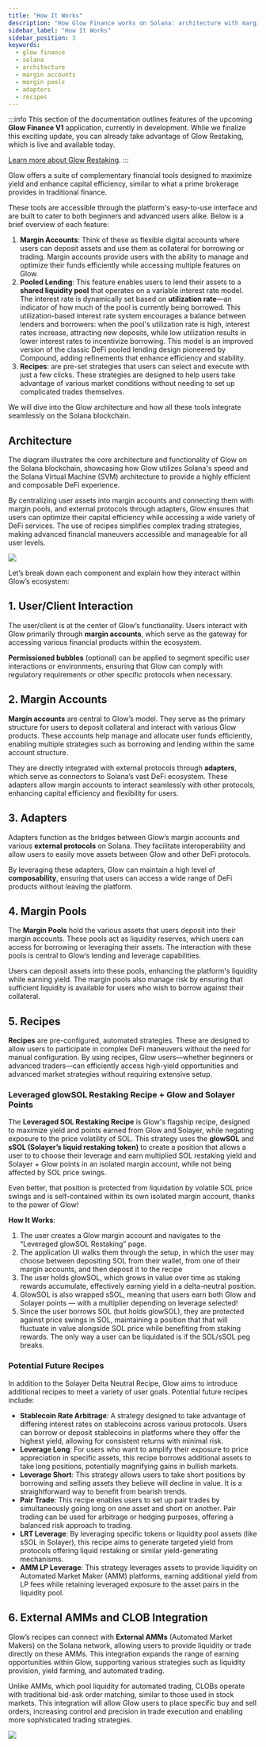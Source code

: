 ```yaml
---
title: "How It Works"
description: "How Glow Finance works on Solana: architecture with margin accounts, margin pools, adapters, and recipes."
sidebar_label: "How It Works"
sidebar_position: 3
keywords:
  - glow finance
  - solana
  - architecture
  - margin accounts
  - margin pools
  - adapters
  - recipes
---
```


:::info
This section of the documentation outlines features of the upcoming **Glow Finance V1** application, currently in development. While we finalize this exciting update, you can already take advantage of Glow Restaking, which is live and available today.

[Learn more about Glow Restaking](../02-LRT/overview.md).
:::

Glow offers a suite of complementary financial tools designed to maximize yield and enhance capital efficiency, similar to what a prime brokerage provides in traditional finance.

These tools are accessible through the platform's easy-to-use interface and are built to cater to both beginners and advanced users alike. Below is a brief overview of each feature:

1. **Margin Accounts**: Think of these as flexible digital accounts where users can deposit assets and use them as collateral for borrowing or trading. Margin accounts provide users with the ability to manage and optimize their funds efficiently while accessing multiple features on Glow.
2. **Pooled Lending**: This feature enables users to lend their assets to a **shared liquidity pool** that operates on a variable interest rate model. The interest rate is dynamically set based on **utilization rate**—an indicator of how much of the pool is currently being borrowed. This utilization-based interest rate system encourages a balance between lenders and borrowers: when the pool's utilization rate is high, interest rates increase, attracting new deposits, while low utilization results in lower interest rates to incentivize borrowing. This model is an improved version of the classic DeFi pooled lending design pioneered by Compound, adding refinements that enhance efficiency and stability.
3. **Recipes**: are pre-set strategies that users can select and execute with just a few clicks. These strategies are designed to help users take advantage of various market conditions without needing to set up complicated trades themselves.

We will dive into the Glow architecture and how all these tools integrate seamlessly on the Solana blockchain.

## Architecture

The diagram illustrates the core architecture and functionality of Glow on the Solana blockchain, showcasing how Glow utilizes Solana's speed and the Solana Virtual Machine (SVM) architecture to provide a highly efficient and composable DeFi experience.

By centralizing user assets into margin accounts and connecting them with margin pools, and external protocols through adapters, Glow ensures that users can optimize their capital efficiency while accessing a wide variety of DeFi services. The use of recipes simplifies complex trading strategies, making advanced financial maneuvers accessible and manageable for all user levels.

![](/img/how-it-works.png)

Let’s break down each component and explain how they interact within Glow’s ecosystem:

## 1. User/Client Interaction

The user/client is at the center of Glow’s functionality. Users interact with Glow primarily through **margin accounts**, which serve as the gateway for accessing various financial products within the ecosystem.

**Permissioned bubbles** (optional) can be applied to segment specific user interactions or environments, ensuring that Glow can comply with regulatory requirements or other specific protocols when necessary.

## 2. Margin Accounts

**Margin accounts** are central to Glow’s model. They serve as the primary structure for users to deposit collateral and interact with various Glow products. These accounts help manage and allocate user funds efficiently, enabling multiple strategies such as borrowing and lending within the same account structure.

They are directly integrated with external protocols through **adapters**, which serve as connectors to Solana’s vast DeFi ecosystem. These adapters allow margin accounts to interact seamlessly with other protocols, enhancing capital efficiency and flexibility for users.

## 3. Adapters

Adapters function as the bridges between Glow’s margin accounts and various **external protocols** on Solana. They facilitate interoperability and allow users to easily move assets between Glow and other DeFi protocols.

By leveraging these adapters, Glow can maintain a high level of **composability**, ensuring that users can access a wide range of DeFi products without leaving the platform.

## 4. Margin Pools

The **Margin Pools** hold the various assets that users deposit into their margin accounts. These pools act as liquidity reserves, which users can access for borrowing or leveraging their assets. The interaction with these pools is central to Glow’s lending and leverage capabilities.

Users can deposit assets into these pools, enhancing the platform's liquidity while earning yield. The margin pools also manage risk by ensuring that sufficient liquidity is available for users who wish to borrow against their collateral.

## 5. Recipes

**Recipes** are pre-configured, automated strategies. These are designed to allow users to participate in complex DeFi maneuvers without the need for manual configuration. By using recipes, Glow users—whether beginners or advanced traders—can efficiently access high-yield opportunities and advanced market strategies without requiring extensive setup.

### Leveraged glowSOL Restaking Recipe + Glow and Solayer Points

The **Leveraged SOL Restaking Recipe** is Glow's flagship recipe, designed to maximize yield and points earned from Glow and Solayer, while negating exposure to the price volatility of SOL. This strategy uses the **glowSOL** and **sSOL (Solayer’s liquid restaking token)** to create a position that allows a user to to choose their leverage and earn multiplied SOL restaking yield and Solayer + Glow points in an isolated margin account, while not being affected by SOL price swings.

Even better, that position is protected from liquidation by volatile SOL price swings and is self-contained within its own isolated margin account, thanks to the power of Glow!

**How It Works**:

1. The user creates a Glow margin account and navigates to the “Leveraged glowSOL Restaking” page.
2. The application UI walks them through the setup, in which the user may choose between depositing SOL from their wallet, from one of their margin accounts, and then deposit it to the recipe
3. The user holds glowSOL, which grows in value over time as staking rewards accumulate, effectively earning yield in a delta-neutral position.
4. GlowSOL is also wrapped sSOL, meaning that users earn both Glow and Solayer points — with a multiplier depending on leverage selected!
5. Since the user borrows SOL (but holds glowSOL), they are protected against price swings in SOL, maintaining a position that that will fluctuate in value alongside SOL price while benefiting from staking rewards. The only way a user can be liquidated is if the SOL/sSOL peg breaks.

### Potential Future Recipes

In addition to the Solayer Delta Neutral Recipe, Glow aims to introduce additional recipes to meet a variety of user goals. Potential future recipes include:

- **Stablecoin Rate Arbitrage**: A strategy designed to take advantage of differing interest rates on stablecoins across various protocols. Users can borrow or deposit stablecoins in platforms where they offer the highest yield, allowing for consistent returns with minimal risk.
- **Leverage Long**: For users who want to amplify their exposure to price appreciation in specific assets, this recipe borrows additional assets to take long positions, potentially magnifying gains in bullish markets.
- **Leverage Short**: This strategy allows users to take short positions by borrowing and selling assets they believe will decline in value. It is a straightforward way to benefit from bearish trends.
- **Pair Trade**: This recipe enables users to set up pair trades by simultaneously going long on one asset and short on another. Pair trading can be used for arbitrage or hedging purposes, offering a balanced risk approach to trading.
- **LRT Leverage**: By leveraging specific tokens or liquidity pool assets (like sSOL in Solayer), this recipe aims to generate targeted yield from protocols offering liquid restaking or similar yield-generating mechanisms.
- **AMM LP Leverage**: This strategy leverages assets to provide liquidity on Automated Market Maker (AMM) platforms, earning additional yield from LP fees while retaining leveraged exposure to the asset pairs in the liquidity pool.

## 6. External AMMs and CLOB Integration

Glow’s recipes can connect with **External AMMs** (Automated Market Makers) on the Solana network, allowing users to provide liquidity or trade directly on these AMMs. This integration expands the range of earning opportunities within Glow, supporting various strategies such as liquidity provision, yield farming, and automated trading.

Unlike AMMs, which pool liquidity for automated trading, CLOBs operate with traditional bid-ask order matching, similar to those used in stock markets. This integration will allow Glow users to place specific buy and sell orders, increasing control and precision in trade execution and enabling more sophisticated trading strategies.

![](/img/amms.png)
